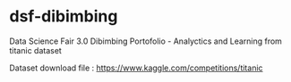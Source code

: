 # dsf-dibimbing
Data Science Fair 3.0 Dibimbing Portofolio - Analyctics and Learning from titanic dataset

Dataset download file : https://www.kaggle.com/competitions/titanic



